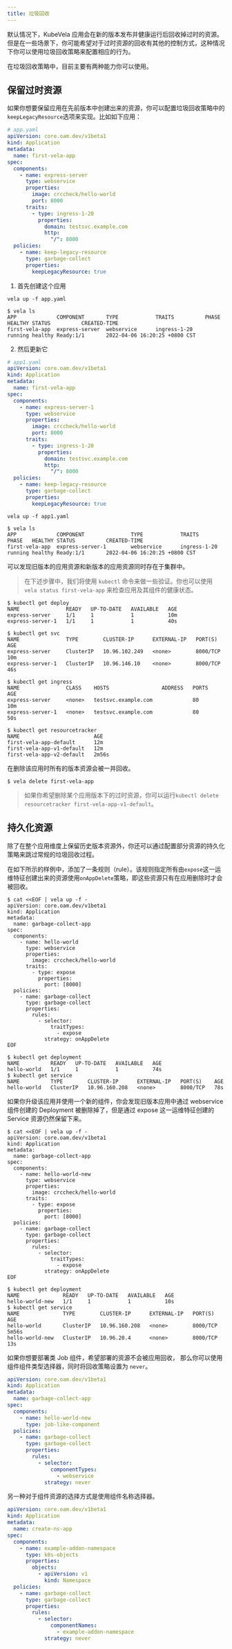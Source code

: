 ```yaml
---
title: 垃圾回收
---
```


默认情况下，KubeVela 应用会在新的版本发布并健康运行后回收掉过时的资源。但是在一些场景下，你可能希望对于过时资源的回收有其他的控制方式，这种情况下你可以使用垃圾回收策略来配置相应的行为。

在垃圾回收策略中，目前主要有两种能力你可以使用。

## 保留过时资源

如果你想要保留应用在先前版本中创建出来的资源，你可以配置垃圾回收策略中的`keepLegacyResource`选项来实现。比如如下应用：

```yaml
# app.yaml
apiVersion: core.oam.dev/v1beta1
kind: Application
metadata:
  name: first-vela-app
spec:
  components:
    - name: express-server
      type: webservice
      properties:
        image: crccheck/hello-world
        port: 8000
      traits:
        - type: ingress-1-20
          properties:
            domain: testsvc.example.com
            http:
              "/": 8000
  policies:
    - name: keep-legacy-resource
      type: garbage-collect
      properties:
        keepLegacyResource: true
```

1. 首先创建这个应用

``` shell
vela up -f app.yaml
```

```shell
$ vela ls
APP             COMPONENT       TYPE            TRAITS          PHASE   HEALTHY STATUS          CREATED-TIME                 
first-vela-app  express-server  webservice      ingress-1-20    running healthy Ready:1/1       2022-04-06 16:20:25 +0800 CST
```

2. 然后更新它

```yaml
# app1.yaml
apiVersion: core.oam.dev/v1beta1
kind: Application
metadata:
  name: first-vela-app
spec:
  components:
    - name: express-server-1
      type: webservice
      properties:
        image: crccheck/hello-world
        port: 8000
      traits:
        - type: ingress-1-20
          properties:
            domain: testsvc.example.com
            http:
              "/": 8000
  policies:
    - name: keep-legacy-resource
      type: garbage-collect
      properties:
        keepLegacyResource: true
```

``` shell
vela up -f app1.yaml
```

```shell
$ vela ls
APP             COMPONENT               TYPE            TRAITS          PHASE   HEALTHY STATUS          CREATED-TIME                 
first-vela-app  express-server-1        webservice      ingress-1-20    running healthy Ready:1/1       2022-04-06 16:20:25 +0800 CST
```

可以发现旧版本的应用资源和新版本的应用资源同时存在于集群中。

> 在下述步骤中，我们将使用 `kubectl` 命令来做一些验证。你也可以使用 `vela status first-vela-app` 来检查应用及其组件的健康状态。

```
$ kubectl get deploy
NAME               READY   UP-TO-DATE   AVAILABLE   AGE
express-server     1/1     1            1           10m
express-server-1   1/1     1            1           40s
```

```
$ kubectl get svc
NAME               TYPE        CLUSTER-IP      EXTERNAL-IP   PORT(S)    AGE
express-server     ClusterIP   10.96.102.249   <none>        8000/TCP   10m
express-server-1   ClusterIP   10.96.146.10    <none>        8000/TCP   46s
```

```
$ kubectl get ingress
NAME               CLASS    HOSTS                 ADDRESS   PORTS   AGE
express-server     <none>   testsvc.example.com             80      10m
express-server-1   <none>   testsvc.example.com             80      50s
```

```
$ kubectl get resourcetracker
NAME                        AGE
first-vela-app-default      12m
first-vela-app-v1-default   12m
first-vela-app-v2-default   2m56s
```

在删除该应用时所有的版本资源会被一并回收。

```
$ vela delete first-vela-app
```

> 如果你希望删除某个应用版本下的过时资源，你可以运行`kubectl delete resourcetracker first-vela-app-v1-default`。

## 持久化资源

除了在整个应用维度上保留历史版本资源外，你还可以通过配置部分资源的持久化策略来跳过常规的垃圾回收过程。

在如下所示的样例中，添加了一条规则（rule）。该规则指定所有由`expose`这一运维特征创建出来的资源使用`onAppDelete`策略，即这些资源只有在应用删除时才会被回收。

```shell
$ cat <<EOF | vela up -f -
apiVersion: core.oam.dev/v1beta1
kind: Application
metadata:
  name: garbage-collect-app
spec:
  components:
    - name: hello-world
      type: webservice
      properties:
        image: crccheck/hello-world
      traits:
        - type: expose
          properties:
            port: [8000]
  policies:
    - name: garbage-collect
      type: garbage-collect
      properties:
        rules:
          - selector:
              traitTypes:
                - expose
            strategy: onAppDelete
EOF
```

```shell
$ kubectl get deployment
NAME          READY   UP-TO-DATE   AVAILABLE   AGE
hello-world   1/1     1            1           74s
$ kubectl get service   
NAME          TYPE        CLUSTER-IP      EXTERNAL-IP   PORT(S)    AGE
hello-world   ClusterIP   10.96.160.208   <none>        8000/TCP   78s
```

如果你升级该应用并使用一个新的组件，你会发现旧版本应用中通过 webservice 组件创建的 Deployment 被删除掉了，但是通过 expose 这一运维特征创建的 Service 资源仍然保留下来。
```shell
$ cat <<EOF | vela up -f -
apiVersion: core.oam.dev/v1beta1
kind: Application
metadata:
  name: garbage-collect-app
spec:
  components:
    - name: hello-world-new
      type: webservice
      properties:
        image: crccheck/hello-world
      traits:
        - type: expose
          properties:
            port: [8000]
  policies:
    - name: garbage-collect
      type: garbage-collect
      properties:
        rules:
          - selector:
              traitTypes:
                - expose
            strategy: onAppDelete
EOF

$ kubectl get deployment
NAME              READY   UP-TO-DATE   AVAILABLE   AGE
hello-world-new   1/1     1            1           10s
$ kubectl get service   
NAME              TYPE        CLUSTER-IP      EXTERNAL-IP   PORT(S)    AGE
hello-world       ClusterIP   10.96.160.208   <none>        8000/TCP   5m56s
hello-world-new   ClusterIP   10.96.20.4      <none>        8000/TCP   13s
```

如果你想要部署类 Job 组件，希望部署的资源不会被应用回收， 那么你可以使用组件组件类型选择器，同时将回收策略设置为 `never`。

```yaml
apiVersion: core.oam.dev/v1beta1
kind: Application
metadata:
  name: garbage-collect-app
spec:
  components:
    - name: hello-world-new
      type: job-like-component
  policies:
    - name: garbage-collect
      type: garbage-collect
      properties:
        rules:
          - selector:
              componentTypes:
                - webservice
            strategy: never
```

另一种对于组件资源的选择方式是使用组件名称选择器。

```yaml
apiVersion: core.oam.dev/v1beta1
kind: Application
metadata:
  name: create-ns-app
spec:
  components:
    - name: example-addon-namespace
      type: k8s-objects
      properties:
        objects:
          - apiVersion: v1
            kind: Namespace
  policies:
    - name: garbage-collect
      type: garbage-collect
      properties:
        rules:
          - selector:
              componentNames:
                - example-addon-namespace
            strategy: never
```

